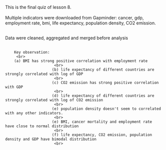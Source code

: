 This is the final quiz of lesson 8. 
<br>
<br>
Multiple indicators were downloaded from Gapminder: cancer, gdp, employment rate, bmi, life expectancy, population density, CO2 emission.
<br>
<br>

Data were cleaned, aggregated and merged before analysis
<br>
<br>

        Key observation:
         <br>
        (a) BMI has strong positive correlation with employment rate
                          <br>
                         (b) life expectancy of different countries are strongly correlated with log of GDP
                          <br>
                         (c) CO2 emission has strong positive correlation with GDP
                          <br>
                         (d) life expectancy of different countries are strongly correlated with log of CO2 emission
                          <br>
                         (e) population density doesn't seem to correlated with any other indicators.
                          <br>
                         (e) BMI, cancer mortality and employment rate have close to normal distribution
                          <br>
                         (f) life expectancy, CO2 emission, population density and GDP have bimodal distribution
                          <br>

